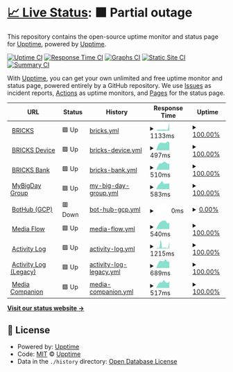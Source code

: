 # [📈 Live Status](https://upptime.github.io/upptime): <!--live status--> **🟧 Partial outage**

This repository contains the open-source uptime monitor and status page for [Upptime](https://upptime.js.org), powered by [Upptime](https://github.com/upptime/upptime).

[![Uptime CI](https://github.com/koj-co/upptime/workflows/Uptime%20CI/badge.svg)](https://github.com/koj-co/upptime/actions?query=workflow%3A%22Uptime+CI%22)
[![Response Time CI](https://github.com/koj-co/upptime/workflows/Response%20Time%20CI/badge.svg)](https://github.com/koj-co/upptime/actions?query=workflow%3A%22Response+Time+CI%22)
[![Graphs CI](https://github.com/koj-co/upptime/workflows/Graphs%20CI/badge.svg)](https://github.com/koj-co/upptime/actions?query=workflow%3A%22Graphs+CI%22)
[![Static Site CI](https://github.com/koj-co/upptime/workflows/Static%20Site%20CI/badge.svg)](https://github.com/koj-co/upptime/actions?query=workflow%3A%22Static+Site+CI%22)
[![Summary CI](https://github.com/koj-co/upptime/workflows/Summary%20CI/badge.svg)](https://github.com/koj-co/upptime/actions?query=workflow%3A%22Summary+CI%22)

With [Upptime](https://upptime.js.org), you can get your own unlimited and free uptime monitor and status page, powered entirely by a GitHub repository. We use [Issues](https://github.com/upptime/upptime/issues) as incident reports, [Actions](https://github.com/mybigday/service-uptime/actions) as uptime monitors, and [Pages](https://upptime.github.io/upptime) for the status page.

<!--start: status pages-->
<!-- This summary is generated by Upptime (https://github.com/upptime/upptime) -->
<!-- Do not edit this manually, your changes will be overwritten -->
<!-- prettier-ignore -->
| URL | Status | History | Response Time | Uptime |
| --- | ------ | ------- | ------------- | ------ |
| <img alt="" src="https://icons.duckduckgo.com/ip3/display.bricks.tools.ico" height="13"> [BRICKS](https://display.bricks.tools/api/workspace-public-health-check) | 🟩 Up | [bricks.yml](https://github.com/mybigday/service-uptime/commits/HEAD/history/bricks.yml) | <details><summary><img alt="Response time graph" src="./graphs/bricks/response-time-week.png" height="20"> 1133ms</summary><br><a href="https://status.bricks.tools/history/bricks"><img alt="Response time 617" src="https://img.shields.io/endpoint?url=https%3A%2F%2Fraw.githubusercontent.com%2Fmybigday%2Fservice-uptime%2FHEAD%2Fapi%2Fbricks%2Fresponse-time.json"></a><br><a href="https://status.bricks.tools/history/bricks"><img alt="24-hour response time 4572" src="https://img.shields.io/endpoint?url=https%3A%2F%2Fraw.githubusercontent.com%2Fmybigday%2Fservice-uptime%2FHEAD%2Fapi%2Fbricks%2Fresponse-time-day.json"></a><br><a href="https://status.bricks.tools/history/bricks"><img alt="7-day response time 1133" src="https://img.shields.io/endpoint?url=https%3A%2F%2Fraw.githubusercontent.com%2Fmybigday%2Fservice-uptime%2FHEAD%2Fapi%2Fbricks%2Fresponse-time-week.json"></a><br><a href="https://status.bricks.tools/history/bricks"><img alt="30-day response time 673" src="https://img.shields.io/endpoint?url=https%3A%2F%2Fraw.githubusercontent.com%2Fmybigday%2Fservice-uptime%2FHEAD%2Fapi%2Fbricks%2Fresponse-time-month.json"></a><br><a href="https://status.bricks.tools/history/bricks"><img alt="1-year response time 605" src="https://img.shields.io/endpoint?url=https%3A%2F%2Fraw.githubusercontent.com%2Fmybigday%2Fservice-uptime%2FHEAD%2Fapi%2Fbricks%2Fresponse-time-year.json"></a></details> | <details><summary><a href="https://status.bricks.tools/history/bricks">100.00%</a></summary><a href="https://status.bricks.tools/history/bricks"><img alt="All-time uptime 99.99%" src="https://img.shields.io/endpoint?url=https%3A%2F%2Fraw.githubusercontent.com%2Fmybigday%2Fservice-uptime%2FHEAD%2Fapi%2Fbricks%2Fuptime.json"></a><br><a href="https://status.bricks.tools/history/bricks"><img alt="24-hour uptime 100.00%" src="https://img.shields.io/endpoint?url=https%3A%2F%2Fraw.githubusercontent.com%2Fmybigday%2Fservice-uptime%2FHEAD%2Fapi%2Fbricks%2Fuptime-day.json"></a><br><a href="https://status.bricks.tools/history/bricks"><img alt="7-day uptime 100.00%" src="https://img.shields.io/endpoint?url=https%3A%2F%2Fraw.githubusercontent.com%2Fmybigday%2Fservice-uptime%2FHEAD%2Fapi%2Fbricks%2Fuptime-week.json"></a><br><a href="https://status.bricks.tools/history/bricks"><img alt="30-day uptime 100.00%" src="https://img.shields.io/endpoint?url=https%3A%2F%2Fraw.githubusercontent.com%2Fmybigday%2Fservice-uptime%2FHEAD%2Fapi%2Fbricks%2Fuptime-month.json"></a><br><a href="https://status.bricks.tools/history/bricks"><img alt="1-year uptime 99.99%" src="https://img.shields.io/endpoint?url=https%3A%2F%2Fraw.githubusercontent.com%2Fmybigday%2Fservice-uptime%2FHEAD%2Fapi%2Fbricks%2Fuptime-year.json"></a></details>
| <img alt="" src="https://icons.duckduckgo.com/ip3/device.bricks.tools.ico" height="13"> [BRICKS Device](https://device.bricks.tools/api/public-health-check) | 🟩 Up | [bricks-device.yml](https://github.com/mybigday/service-uptime/commits/HEAD/history/bricks-device.yml) | <details><summary><img alt="Response time graph" src="./graphs/bricks-device/response-time-week.png" height="20"> 497ms</summary><br><a href="https://status.bricks.tools/history/bricks-device"><img alt="Response time 645" src="https://img.shields.io/endpoint?url=https%3A%2F%2Fraw.githubusercontent.com%2Fmybigday%2Fservice-uptime%2FHEAD%2Fapi%2Fbricks-device%2Fresponse-time.json"></a><br><a href="https://status.bricks.tools/history/bricks-device"><img alt="24-hour response time 538" src="https://img.shields.io/endpoint?url=https%3A%2F%2Fraw.githubusercontent.com%2Fmybigday%2Fservice-uptime%2FHEAD%2Fapi%2Fbricks-device%2Fresponse-time-day.json"></a><br><a href="https://status.bricks.tools/history/bricks-device"><img alt="7-day response time 497" src="https://img.shields.io/endpoint?url=https%3A%2F%2Fraw.githubusercontent.com%2Fmybigday%2Fservice-uptime%2FHEAD%2Fapi%2Fbricks-device%2Fresponse-time-week.json"></a><br><a href="https://status.bricks.tools/history/bricks-device"><img alt="30-day response time 505" src="https://img.shields.io/endpoint?url=https%3A%2F%2Fraw.githubusercontent.com%2Fmybigday%2Fservice-uptime%2FHEAD%2Fapi%2Fbricks-device%2Fresponse-time-month.json"></a><br><a href="https://status.bricks.tools/history/bricks-device"><img alt="1-year response time 644" src="https://img.shields.io/endpoint?url=https%3A%2F%2Fraw.githubusercontent.com%2Fmybigday%2Fservice-uptime%2FHEAD%2Fapi%2Fbricks-device%2Fresponse-time-year.json"></a></details> | <details><summary><a href="https://status.bricks.tools/history/bricks-device">100.00%</a></summary><a href="https://status.bricks.tools/history/bricks-device"><img alt="All-time uptime 99.98%" src="https://img.shields.io/endpoint?url=https%3A%2F%2Fraw.githubusercontent.com%2Fmybigday%2Fservice-uptime%2FHEAD%2Fapi%2Fbricks-device%2Fuptime.json"></a><br><a href="https://status.bricks.tools/history/bricks-device"><img alt="24-hour uptime 100.00%" src="https://img.shields.io/endpoint?url=https%3A%2F%2Fraw.githubusercontent.com%2Fmybigday%2Fservice-uptime%2FHEAD%2Fapi%2Fbricks-device%2Fuptime-day.json"></a><br><a href="https://status.bricks.tools/history/bricks-device"><img alt="7-day uptime 100.00%" src="https://img.shields.io/endpoint?url=https%3A%2F%2Fraw.githubusercontent.com%2Fmybigday%2Fservice-uptime%2FHEAD%2Fapi%2Fbricks-device%2Fuptime-week.json"></a><br><a href="https://status.bricks.tools/history/bricks-device"><img alt="30-day uptime 100.00%" src="https://img.shields.io/endpoint?url=https%3A%2F%2Fraw.githubusercontent.com%2Fmybigday%2Fservice-uptime%2FHEAD%2Fapi%2Fbricks-device%2Fuptime-month.json"></a><br><a href="https://status.bricks.tools/history/bricks-device"><img alt="1-year uptime 99.98%" src="https://img.shields.io/endpoint?url=https%3A%2F%2Fraw.githubusercontent.com%2Fmybigday%2Fservice-uptime%2FHEAD%2Fapi%2Fbricks-device%2Fuptime-year.json"></a></details>
| <img alt="" src="https://icons.duckduckgo.com/ip3/bank.bricks.tools.ico" height="13"> [BRICKS Bank](https://bank.bricks.tools/api/not-found) | 🟩 Up | [bricks-bank.yml](https://github.com/mybigday/service-uptime/commits/HEAD/history/bricks-bank.yml) | <details><summary><img alt="Response time graph" src="./graphs/bricks-bank/response-time-week.png" height="20"> 510ms</summary><br><a href="https://status.bricks.tools/history/bricks-bank"><img alt="Response time 581" src="https://img.shields.io/endpoint?url=https%3A%2F%2Fraw.githubusercontent.com%2Fmybigday%2Fservice-uptime%2FHEAD%2Fapi%2Fbricks-bank%2Fresponse-time.json"></a><br><a href="https://status.bricks.tools/history/bricks-bank"><img alt="24-hour response time 493" src="https://img.shields.io/endpoint?url=https%3A%2F%2Fraw.githubusercontent.com%2Fmybigday%2Fservice-uptime%2FHEAD%2Fapi%2Fbricks-bank%2Fresponse-time-day.json"></a><br><a href="https://status.bricks.tools/history/bricks-bank"><img alt="7-day response time 510" src="https://img.shields.io/endpoint?url=https%3A%2F%2Fraw.githubusercontent.com%2Fmybigday%2Fservice-uptime%2FHEAD%2Fapi%2Fbricks-bank%2Fresponse-time-week.json"></a><br><a href="https://status.bricks.tools/history/bricks-bank"><img alt="30-day response time 502" src="https://img.shields.io/endpoint?url=https%3A%2F%2Fraw.githubusercontent.com%2Fmybigday%2Fservice-uptime%2FHEAD%2Fapi%2Fbricks-bank%2Fresponse-time-month.json"></a><br><a href="https://status.bricks.tools/history/bricks-bank"><img alt="1-year response time 543" src="https://img.shields.io/endpoint?url=https%3A%2F%2Fraw.githubusercontent.com%2Fmybigday%2Fservice-uptime%2FHEAD%2Fapi%2Fbricks-bank%2Fresponse-time-year.json"></a></details> | <details><summary><a href="https://status.bricks.tools/history/bricks-bank">100.00%</a></summary><a href="https://status.bricks.tools/history/bricks-bank"><img alt="All-time uptime 100.00%" src="https://img.shields.io/endpoint?url=https%3A%2F%2Fraw.githubusercontent.com%2Fmybigday%2Fservice-uptime%2FHEAD%2Fapi%2Fbricks-bank%2Fuptime.json"></a><br><a href="https://status.bricks.tools/history/bricks-bank"><img alt="24-hour uptime 100.00%" src="https://img.shields.io/endpoint?url=https%3A%2F%2Fraw.githubusercontent.com%2Fmybigday%2Fservice-uptime%2FHEAD%2Fapi%2Fbricks-bank%2Fuptime-day.json"></a><br><a href="https://status.bricks.tools/history/bricks-bank"><img alt="7-day uptime 100.00%" src="https://img.shields.io/endpoint?url=https%3A%2F%2Fraw.githubusercontent.com%2Fmybigday%2Fservice-uptime%2FHEAD%2Fapi%2Fbricks-bank%2Fuptime-week.json"></a><br><a href="https://status.bricks.tools/history/bricks-bank"><img alt="30-day uptime 100.00%" src="https://img.shields.io/endpoint?url=https%3A%2F%2Fraw.githubusercontent.com%2Fmybigday%2Fservice-uptime%2FHEAD%2Fapi%2Fbricks-bank%2Fuptime-month.json"></a><br><a href="https://status.bricks.tools/history/bricks-bank"><img alt="1-year uptime 100.00%" src="https://img.shields.io/endpoint?url=https%3A%2F%2Fraw.githubusercontent.com%2Fmybigday%2Fservice-uptime%2FHEAD%2Fapi%2Fbricks-bank%2Fuptime-year.json"></a></details>
| <img alt="" src="https://icons.duckduckgo.com/ip3/group.mybigday.com.tw.ico" height="13"> [MyBigDay Group](https://group.mybigday.com.tw) | 🟩 Up | [my-big-day-group.yml](https://github.com/mybigday/service-uptime/commits/HEAD/history/my-big-day-group.yml) | <details><summary><img alt="Response time graph" src="./graphs/my-big-day-group/response-time-week.png" height="20"> 583ms</summary><br><a href="https://status.bricks.tools/history/my-big-day-group"><img alt="Response time 1012" src="https://img.shields.io/endpoint?url=https%3A%2F%2Fraw.githubusercontent.com%2Fmybigday%2Fservice-uptime%2FHEAD%2Fapi%2Fmy-big-day-group%2Fresponse-time.json"></a><br><a href="https://status.bricks.tools/history/my-big-day-group"><img alt="24-hour response time 594" src="https://img.shields.io/endpoint?url=https%3A%2F%2Fraw.githubusercontent.com%2Fmybigday%2Fservice-uptime%2FHEAD%2Fapi%2Fmy-big-day-group%2Fresponse-time-day.json"></a><br><a href="https://status.bricks.tools/history/my-big-day-group"><img alt="7-day response time 583" src="https://img.shields.io/endpoint?url=https%3A%2F%2Fraw.githubusercontent.com%2Fmybigday%2Fservice-uptime%2FHEAD%2Fapi%2Fmy-big-day-group%2Fresponse-time-week.json"></a><br><a href="https://status.bricks.tools/history/my-big-day-group"><img alt="30-day response time 751" src="https://img.shields.io/endpoint?url=https%3A%2F%2Fraw.githubusercontent.com%2Fmybigday%2Fservice-uptime%2FHEAD%2Fapi%2Fmy-big-day-group%2Fresponse-time-month.json"></a><br><a href="https://status.bricks.tools/history/my-big-day-group"><img alt="1-year response time 1035" src="https://img.shields.io/endpoint?url=https%3A%2F%2Fraw.githubusercontent.com%2Fmybigday%2Fservice-uptime%2FHEAD%2Fapi%2Fmy-big-day-group%2Fresponse-time-year.json"></a></details> | <details><summary><a href="https://status.bricks.tools/history/my-big-day-group">100.00%</a></summary><a href="https://status.bricks.tools/history/my-big-day-group"><img alt="All-time uptime 100.00%" src="https://img.shields.io/endpoint?url=https%3A%2F%2Fraw.githubusercontent.com%2Fmybigday%2Fservice-uptime%2FHEAD%2Fapi%2Fmy-big-day-group%2Fuptime.json"></a><br><a href="https://status.bricks.tools/history/my-big-day-group"><img alt="24-hour uptime 100.00%" src="https://img.shields.io/endpoint?url=https%3A%2F%2Fraw.githubusercontent.com%2Fmybigday%2Fservice-uptime%2FHEAD%2Fapi%2Fmy-big-day-group%2Fuptime-day.json"></a><br><a href="https://status.bricks.tools/history/my-big-day-group"><img alt="7-day uptime 100.00%" src="https://img.shields.io/endpoint?url=https%3A%2F%2Fraw.githubusercontent.com%2Fmybigday%2Fservice-uptime%2FHEAD%2Fapi%2Fmy-big-day-group%2Fuptime-week.json"></a><br><a href="https://status.bricks.tools/history/my-big-day-group"><img alt="30-day uptime 100.00%" src="https://img.shields.io/endpoint?url=https%3A%2F%2Fraw.githubusercontent.com%2Fmybigday%2Fservice-uptime%2FHEAD%2Fapi%2Fmy-big-day-group%2Fuptime-month.json"></a><br><a href="https://status.bricks.tools/history/my-big-day-group"><img alt="1-year uptime 100.00%" src="https://img.shields.io/endpoint?url=https%3A%2F%2Fraw.githubusercontent.com%2Fmybigday%2Fservice-uptime%2FHEAD%2Fapi%2Fmy-big-day-group%2Fuptime-year.json"></a></details>
| <img alt="" src="https://icons.duckduckgo.com/ip3/bothub.mybigday.com.tw.ico" height="13"> [BotHub (GCP)](https://bothub.mybigday.com.tw) | 🟥 Down | [bot-hub-gcp.yml](https://github.com/mybigday/service-uptime/commits/HEAD/history/bot-hub-gcp.yml) | <details><summary><img alt="Response time graph" src="./graphs/bot-hub-gcp/response-time-week.png" height="20"> 0ms</summary><br><a href="https://status.bricks.tools/history/bot-hub-gcp"><img alt="Response time 923" src="https://img.shields.io/endpoint?url=https%3A%2F%2Fraw.githubusercontent.com%2Fmybigday%2Fservice-uptime%2FHEAD%2Fapi%2Fbot-hub-gcp%2Fresponse-time.json"></a><br><a href="https://status.bricks.tools/history/bot-hub-gcp"><img alt="24-hour response time 0" src="https://img.shields.io/endpoint?url=https%3A%2F%2Fraw.githubusercontent.com%2Fmybigday%2Fservice-uptime%2FHEAD%2Fapi%2Fbot-hub-gcp%2Fresponse-time-day.json"></a><br><a href="https://status.bricks.tools/history/bot-hub-gcp"><img alt="7-day response time 0" src="https://img.shields.io/endpoint?url=https%3A%2F%2Fraw.githubusercontent.com%2Fmybigday%2Fservice-uptime%2FHEAD%2Fapi%2Fbot-hub-gcp%2Fresponse-time-week.json"></a><br><a href="https://status.bricks.tools/history/bot-hub-gcp"><img alt="30-day response time 0" src="https://img.shields.io/endpoint?url=https%3A%2F%2Fraw.githubusercontent.com%2Fmybigday%2Fservice-uptime%2FHEAD%2Fapi%2Fbot-hub-gcp%2Fresponse-time-month.json"></a><br><a href="https://status.bricks.tools/history/bot-hub-gcp"><img alt="1-year response time 939" src="https://img.shields.io/endpoint?url=https%3A%2F%2Fraw.githubusercontent.com%2Fmybigday%2Fservice-uptime%2FHEAD%2Fapi%2Fbot-hub-gcp%2Fresponse-time-year.json"></a></details> | <details><summary><a href="https://status.bricks.tools/history/bot-hub-gcp">0.00%</a></summary><a href="https://status.bricks.tools/history/bot-hub-gcp"><img alt="All-time uptime 96.17%" src="https://img.shields.io/endpoint?url=https%3A%2F%2Fraw.githubusercontent.com%2Fmybigday%2Fservice-uptime%2FHEAD%2Fapi%2Fbot-hub-gcp%2Fuptime.json"></a><br><a href="https://status.bricks.tools/history/bot-hub-gcp"><img alt="24-hour uptime 0.00%" src="https://img.shields.io/endpoint?url=https%3A%2F%2Fraw.githubusercontent.com%2Fmybigday%2Fservice-uptime%2FHEAD%2Fapi%2Fbot-hub-gcp%2Fuptime-day.json"></a><br><a href="https://status.bricks.tools/history/bot-hub-gcp"><img alt="7-day uptime 0.00%" src="https://img.shields.io/endpoint?url=https%3A%2F%2Fraw.githubusercontent.com%2Fmybigday%2Fservice-uptime%2FHEAD%2Fapi%2Fbot-hub-gcp%2Fuptime-week.json"></a><br><a href="https://status.bricks.tools/history/bot-hub-gcp"><img alt="30-day uptime 4.67%" src="https://img.shields.io/endpoint?url=https%3A%2F%2Fraw.githubusercontent.com%2Fmybigday%2Fservice-uptime%2FHEAD%2Fapi%2Fbot-hub-gcp%2Fuptime-month.json"></a><br><a href="https://status.bricks.tools/history/bot-hub-gcp"><img alt="1-year uptime 87.83%" src="https://img.shields.io/endpoint?url=https%3A%2F%2Fraw.githubusercontent.com%2Fmybigday%2Fservice-uptime%2FHEAD%2Fapi%2Fbot-hub-gcp%2Fuptime-year.json"></a></details>
| <img alt="" src="https://icons.duckduckgo.com/ip3/media.bricks.tools.ico" height="13"> [Media Flow](https://media.bricks.tools) | 🟩 Up | [media-flow.yml](https://github.com/mybigday/service-uptime/commits/HEAD/history/media-flow.yml) | <details><summary><img alt="Response time graph" src="./graphs/media-flow/response-time-week.png" height="20"> 540ms</summary><br><a href="https://status.bricks.tools/history/media-flow"><img alt="Response time 541" src="https://img.shields.io/endpoint?url=https%3A%2F%2Fraw.githubusercontent.com%2Fmybigday%2Fservice-uptime%2FHEAD%2Fapi%2Fmedia-flow%2Fresponse-time.json"></a><br><a href="https://status.bricks.tools/history/media-flow"><img alt="24-hour response time 509" src="https://img.shields.io/endpoint?url=https%3A%2F%2Fraw.githubusercontent.com%2Fmybigday%2Fservice-uptime%2FHEAD%2Fapi%2Fmedia-flow%2Fresponse-time-day.json"></a><br><a href="https://status.bricks.tools/history/media-flow"><img alt="7-day response time 540" src="https://img.shields.io/endpoint?url=https%3A%2F%2Fraw.githubusercontent.com%2Fmybigday%2Fservice-uptime%2FHEAD%2Fapi%2Fmedia-flow%2Fresponse-time-week.json"></a><br><a href="https://status.bricks.tools/history/media-flow"><img alt="30-day response time 492" src="https://img.shields.io/endpoint?url=https%3A%2F%2Fraw.githubusercontent.com%2Fmybigday%2Fservice-uptime%2FHEAD%2Fapi%2Fmedia-flow%2Fresponse-time-month.json"></a><br><a href="https://status.bricks.tools/history/media-flow"><img alt="1-year response time 502" src="https://img.shields.io/endpoint?url=https%3A%2F%2Fraw.githubusercontent.com%2Fmybigday%2Fservice-uptime%2FHEAD%2Fapi%2Fmedia-flow%2Fresponse-time-year.json"></a></details> | <details><summary><a href="https://status.bricks.tools/history/media-flow">100.00%</a></summary><a href="https://status.bricks.tools/history/media-flow"><img alt="All-time uptime 100.00%" src="https://img.shields.io/endpoint?url=https%3A%2F%2Fraw.githubusercontent.com%2Fmybigday%2Fservice-uptime%2FHEAD%2Fapi%2Fmedia-flow%2Fuptime.json"></a><br><a href="https://status.bricks.tools/history/media-flow"><img alt="24-hour uptime 100.00%" src="https://img.shields.io/endpoint?url=https%3A%2F%2Fraw.githubusercontent.com%2Fmybigday%2Fservice-uptime%2FHEAD%2Fapi%2Fmedia-flow%2Fuptime-day.json"></a><br><a href="https://status.bricks.tools/history/media-flow"><img alt="7-day uptime 100.00%" src="https://img.shields.io/endpoint?url=https%3A%2F%2Fraw.githubusercontent.com%2Fmybigday%2Fservice-uptime%2FHEAD%2Fapi%2Fmedia-flow%2Fuptime-week.json"></a><br><a href="https://status.bricks.tools/history/media-flow"><img alt="30-day uptime 100.00%" src="https://img.shields.io/endpoint?url=https%3A%2F%2Fraw.githubusercontent.com%2Fmybigday%2Fservice-uptime%2FHEAD%2Fapi%2Fmedia-flow%2Fuptime-month.json"></a><br><a href="https://status.bricks.tools/history/media-flow"><img alt="1-year uptime 100.00%" src="https://img.shields.io/endpoint?url=https%3A%2F%2Fraw.githubusercontent.com%2Fmybigday%2Fservice-uptime%2FHEAD%2Fapi%2Fmedia-flow%2Fuptime-year.json"></a></details>
| <img alt="" src="https://icons.duckduckgo.com/ip3/activity-log.bricks.tools.ico" height="13"> [Activity Log](https://activity-log.bricks.tools/health) | 🟩 Up | [activity-log.yml](https://github.com/mybigday/service-uptime/commits/HEAD/history/activity-log.yml) | <details><summary><img alt="Response time graph" src="./graphs/activity-log/response-time-week.png" height="20"> 1215ms</summary><br><a href="https://status.bricks.tools/history/activity-log"><img alt="Response time 720" src="https://img.shields.io/endpoint?url=https%3A%2F%2Fraw.githubusercontent.com%2Fmybigday%2Fservice-uptime%2FHEAD%2Fapi%2Factivity-log%2Fresponse-time.json"></a><br><a href="https://status.bricks.tools/history/activity-log"><img alt="24-hour response time 3789" src="https://img.shields.io/endpoint?url=https%3A%2F%2Fraw.githubusercontent.com%2Fmybigday%2Fservice-uptime%2FHEAD%2Fapi%2Factivity-log%2Fresponse-time-day.json"></a><br><a href="https://status.bricks.tools/history/activity-log"><img alt="7-day response time 1215" src="https://img.shields.io/endpoint?url=https%3A%2F%2Fraw.githubusercontent.com%2Fmybigday%2Fservice-uptime%2FHEAD%2Fapi%2Factivity-log%2Fresponse-time-week.json"></a><br><a href="https://status.bricks.tools/history/activity-log"><img alt="30-day response time 886" src="https://img.shields.io/endpoint?url=https%3A%2F%2Fraw.githubusercontent.com%2Fmybigday%2Fservice-uptime%2FHEAD%2Fapi%2Factivity-log%2Fresponse-time-month.json"></a><br><a href="https://status.bricks.tools/history/activity-log"><img alt="1-year response time 736" src="https://img.shields.io/endpoint?url=https%3A%2F%2Fraw.githubusercontent.com%2Fmybigday%2Fservice-uptime%2FHEAD%2Fapi%2Factivity-log%2Fresponse-time-year.json"></a></details> | <details><summary><a href="https://status.bricks.tools/history/activity-log">100.00%</a></summary><a href="https://status.bricks.tools/history/activity-log"><img alt="All-time uptime 99.06%" src="https://img.shields.io/endpoint?url=https%3A%2F%2Fraw.githubusercontent.com%2Fmybigday%2Fservice-uptime%2FHEAD%2Fapi%2Factivity-log%2Fuptime.json"></a><br><a href="https://status.bricks.tools/history/activity-log"><img alt="24-hour uptime 100.00%" src="https://img.shields.io/endpoint?url=https%3A%2F%2Fraw.githubusercontent.com%2Fmybigday%2Fservice-uptime%2FHEAD%2Fapi%2Factivity-log%2Fuptime-day.json"></a><br><a href="https://status.bricks.tools/history/activity-log"><img alt="7-day uptime 100.00%" src="https://img.shields.io/endpoint?url=https%3A%2F%2Fraw.githubusercontent.com%2Fmybigday%2Fservice-uptime%2FHEAD%2Fapi%2Factivity-log%2Fuptime-week.json"></a><br><a href="https://status.bricks.tools/history/activity-log"><img alt="30-day uptime 99.66%" src="https://img.shields.io/endpoint?url=https%3A%2F%2Fraw.githubusercontent.com%2Fmybigday%2Fservice-uptime%2FHEAD%2Fapi%2Factivity-log%2Fuptime-month.json"></a><br><a href="https://status.bricks.tools/history/activity-log"><img alt="1-year uptime 98.46%" src="https://img.shields.io/endpoint?url=https%3A%2F%2Fraw.githubusercontent.com%2Fmybigday%2Fservice-uptime%2FHEAD%2Fapi%2Factivity-log%2Fuptime-year.json"></a></details>
| <img alt="" src="https://icons.duckduckgo.com/ip3/activity.bricks.tools.ico" height="13"> [Activity Log (Legacy)](https://activity.bricks.tools) | 🟩 Up | [activity-log-legacy.yml](https://github.com/mybigday/service-uptime/commits/HEAD/history/activity-log-legacy.yml) | <details><summary><img alt="Response time graph" src="./graphs/activity-log-legacy/response-time-week.png" height="20"> 689ms</summary><br><a href="https://status.bricks.tools/history/activity-log-legacy"><img alt="Response time 660" src="https://img.shields.io/endpoint?url=https%3A%2F%2Fraw.githubusercontent.com%2Fmybigday%2Fservice-uptime%2FHEAD%2Fapi%2Factivity-log-legacy%2Fresponse-time.json"></a><br><a href="https://status.bricks.tools/history/activity-log-legacy"><img alt="24-hour response time 687" src="https://img.shields.io/endpoint?url=https%3A%2F%2Fraw.githubusercontent.com%2Fmybigday%2Fservice-uptime%2FHEAD%2Fapi%2Factivity-log-legacy%2Fresponse-time-day.json"></a><br><a href="https://status.bricks.tools/history/activity-log-legacy"><img alt="7-day response time 689" src="https://img.shields.io/endpoint?url=https%3A%2F%2Fraw.githubusercontent.com%2Fmybigday%2Fservice-uptime%2FHEAD%2Fapi%2Factivity-log-legacy%2Fresponse-time-week.json"></a><br><a href="https://status.bricks.tools/history/activity-log-legacy"><img alt="30-day response time 634" src="https://img.shields.io/endpoint?url=https%3A%2F%2Fraw.githubusercontent.com%2Fmybigday%2Fservice-uptime%2FHEAD%2Fapi%2Factivity-log-legacy%2Fresponse-time-month.json"></a><br><a href="https://status.bricks.tools/history/activity-log-legacy"><img alt="1-year response time 660" src="https://img.shields.io/endpoint?url=https%3A%2F%2Fraw.githubusercontent.com%2Fmybigday%2Fservice-uptime%2FHEAD%2Fapi%2Factivity-log-legacy%2Fresponse-time-year.json"></a></details> | <details><summary><a href="https://status.bricks.tools/history/activity-log-legacy">100.00%</a></summary><a href="https://status.bricks.tools/history/activity-log-legacy"><img alt="All-time uptime 100.00%" src="https://img.shields.io/endpoint?url=https%3A%2F%2Fraw.githubusercontent.com%2Fmybigday%2Fservice-uptime%2FHEAD%2Fapi%2Factivity-log-legacy%2Fuptime.json"></a><br><a href="https://status.bricks.tools/history/activity-log-legacy"><img alt="24-hour uptime 100.00%" src="https://img.shields.io/endpoint?url=https%3A%2F%2Fraw.githubusercontent.com%2Fmybigday%2Fservice-uptime%2FHEAD%2Fapi%2Factivity-log-legacy%2Fuptime-day.json"></a><br><a href="https://status.bricks.tools/history/activity-log-legacy"><img alt="7-day uptime 100.00%" src="https://img.shields.io/endpoint?url=https%3A%2F%2Fraw.githubusercontent.com%2Fmybigday%2Fservice-uptime%2FHEAD%2Fapi%2Factivity-log-legacy%2Fuptime-week.json"></a><br><a href="https://status.bricks.tools/history/activity-log-legacy"><img alt="30-day uptime 100.00%" src="https://img.shields.io/endpoint?url=https%3A%2F%2Fraw.githubusercontent.com%2Fmybigday%2Fservice-uptime%2FHEAD%2Fapi%2Factivity-log-legacy%2Fuptime-month.json"></a><br><a href="https://status.bricks.tools/history/activity-log-legacy"><img alt="1-year uptime 100.00%" src="https://img.shields.io/endpoint?url=https%3A%2F%2Fraw.githubusercontent.com%2Fmybigday%2Fservice-uptime%2FHEAD%2Fapi%2Factivity-log-legacy%2Fuptime-year.json"></a></details>
| <img alt="" src="https://icons.duckduckgo.com/ip3/media-companion.bricks.tools.ico" height="13"> [Media Companion](https://media-companion.bricks.tools) | 🟩 Up | [media-companion.yml](https://github.com/mybigday/service-uptime/commits/HEAD/history/media-companion.yml) | <details><summary><img alt="Response time graph" src="./graphs/media-companion/response-time-week.png" height="20"> 517ms</summary><br><a href="https://status.bricks.tools/history/media-companion"><img alt="Response time 543" src="https://img.shields.io/endpoint?url=https%3A%2F%2Fraw.githubusercontent.com%2Fmybigday%2Fservice-uptime%2FHEAD%2Fapi%2Fmedia-companion%2Fresponse-time.json"></a><br><a href="https://status.bricks.tools/history/media-companion"><img alt="24-hour response time 597" src="https://img.shields.io/endpoint?url=https%3A%2F%2Fraw.githubusercontent.com%2Fmybigday%2Fservice-uptime%2FHEAD%2Fapi%2Fmedia-companion%2Fresponse-time-day.json"></a><br><a href="https://status.bricks.tools/history/media-companion"><img alt="7-day response time 517" src="https://img.shields.io/endpoint?url=https%3A%2F%2Fraw.githubusercontent.com%2Fmybigday%2Fservice-uptime%2FHEAD%2Fapi%2Fmedia-companion%2Fresponse-time-week.json"></a><br><a href="https://status.bricks.tools/history/media-companion"><img alt="30-day response time 505" src="https://img.shields.io/endpoint?url=https%3A%2F%2Fraw.githubusercontent.com%2Fmybigday%2Fservice-uptime%2FHEAD%2Fapi%2Fmedia-companion%2Fresponse-time-month.json"></a><br><a href="https://status.bricks.tools/history/media-companion"><img alt="1-year response time 513" src="https://img.shields.io/endpoint?url=https%3A%2F%2Fraw.githubusercontent.com%2Fmybigday%2Fservice-uptime%2FHEAD%2Fapi%2Fmedia-companion%2Fresponse-time-year.json"></a></details> | <details><summary><a href="https://status.bricks.tools/history/media-companion">100.00%</a></summary><a href="https://status.bricks.tools/history/media-companion"><img alt="All-time uptime 100.00%" src="https://img.shields.io/endpoint?url=https%3A%2F%2Fraw.githubusercontent.com%2Fmybigday%2Fservice-uptime%2FHEAD%2Fapi%2Fmedia-companion%2Fuptime.json"></a><br><a href="https://status.bricks.tools/history/media-companion"><img alt="24-hour uptime 100.00%" src="https://img.shields.io/endpoint?url=https%3A%2F%2Fraw.githubusercontent.com%2Fmybigday%2Fservice-uptime%2FHEAD%2Fapi%2Fmedia-companion%2Fuptime-day.json"></a><br><a href="https://status.bricks.tools/history/media-companion"><img alt="7-day uptime 100.00%" src="https://img.shields.io/endpoint?url=https%3A%2F%2Fraw.githubusercontent.com%2Fmybigday%2Fservice-uptime%2FHEAD%2Fapi%2Fmedia-companion%2Fuptime-week.json"></a><br><a href="https://status.bricks.tools/history/media-companion"><img alt="30-day uptime 100.00%" src="https://img.shields.io/endpoint?url=https%3A%2F%2Fraw.githubusercontent.com%2Fmybigday%2Fservice-uptime%2FHEAD%2Fapi%2Fmedia-companion%2Fuptime-month.json"></a><br><a href="https://status.bricks.tools/history/media-companion"><img alt="1-year uptime 99.99%" src="https://img.shields.io/endpoint?url=https%3A%2F%2Fraw.githubusercontent.com%2Fmybigday%2Fservice-uptime%2FHEAD%2Fapi%2Fmedia-companion%2Fuptime-year.json"></a></details>

<!--end: status pages-->

[**Visit our status website →**](https://upptime.github.io/upptime)

## 📄 License

- Powered by: [Upptime](https://github.com/upptime/upptime)
- Code: [MIT](./LICENSE) © [Upptime](https://upptime.js.org)
- Data in the `./history` directory: [Open Database License](https://opendatacommons.org/licenses/odbl/1-0/)
